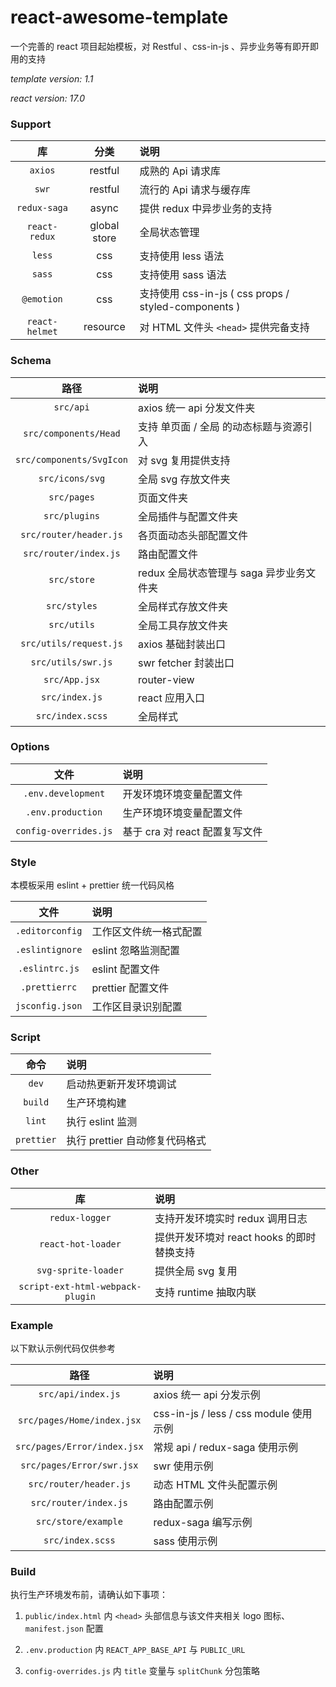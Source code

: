 # react-awesome-template

一个完善的 react 项目起始模板，对 Restful 、css-in-js 、异步业务等有即开即用的支持

*template version: 1.1*

*react version: 17.0*

### Support

库|分类|说明
:-:|:-:|:-
`axios`| restful | 成熟的 Api 请求库
`swr`| restful | 流行的 Api 请求与缓存库
`redux-saga`| async | 提供 redux 中异步业务的支持
`react-redux`| global store | 全局状态管理
`less`| css | 支持使用 less 语法
`sass`| css | 支持使用 sass 语法
`@emotion`| css | 支持使用 css-in-js ( css props / styled-components )
`react-helmet`| resource | 对 HTML 文件头 `<head>` 提供完备支持

### Schema

路径|说明
:-:|:-
`src/api`| axios 统一 api 分发文件夹
`src/components/Head`| 支持 单页面 / 全局 的动态标题与资源引入
`src/components/SvgIcon`| 对 svg 复用提供支持
`src/icons/svg`| 全局 svg 存放文件夹
`src/pages`| 页面文件夹
`src/plugins`| 全局插件与配置文件夹
`src/router/header.js`| 各页面动态头部配置文件
`src/router/index.js`| 路由配置文件
`src/store`| redux 全局状态管理与 saga 异步业务文件夹
`src/styles`| 全局样式存放文件夹
`src/utils`| 全局工具存放文件夹
`src/utils/request.js`| axios 基础封装出口
`src/utils/swr.js`| swr fetcher 封装出口
`src/App.jsx`| router-view
`src/index.js`| react 应用入口
`src/index.scss`| 全局样式

### Options

文件|说明
:-:|:-
`.env.development`| 开发环境环境变量配置文件
`.env.production`| 生产环境环境变量配置文件
`config-overrides.js`| 基于 cra 对 react 配置复写文件

### Style

本模板采用 eslint + prettier 统一代码风格

文件|说明
:-:|:-
`.editorconfig`| 工作区文件统一格式配置
`.eslintignore`| eslint 忽略监测配置
`.eslintrc.js`| eslint 配置文件
`.prettierrc`| prettier 配置文件
`jsconfig.json`| 工作区目录识别配置

### Script

命令|说明
:-:|:-
`dev`| 启动热更新开发环境调试
`build`| 生产环境构建
`lint`| 执行 eslint 监测
`prettier`| 执行 prettier 自动修复代码格式

### Other

库|说明
:-:|:-
`redux-logger`| 支持开发环境实时 redux 调用日志
`react-hot-loader`| 提供开发环境对 react hooks 的即时替换支持
`svg-sprite-loader`| 提供全局 svg 复用
`script-ext-html-webpack-plugin`| 支持 runtime 抽取内联

### Example

以下默认示例代码仅供参考

路径|说明
:-:|:-
`src/api/index.js`| axios 统一 api 分发示例
`src/pages/Home/index.jsx`| css-in-js / less / css module 使用示例
`src/pages/Error/index.jsx`| 常规 api / redux-saga 使用示例
`src/pages/Error/swr.jsx`| swr 使用示例
`src/router/header.js`| 动态 HTML 文件头配置示例
`src/router/index.js`| 路由配置示例
`src/store/example`| redux-saga 编写示例
`src/index.scss`| sass 使用示例

### Build

执行生产环境发布前，请确认如下事项：

1. `public/index.html` 内 `<head>` 头部信息与该文件夹相关 logo 图标、`manifest.json` 配置

2. `.env.production` 内 `REACT_APP_BASE_API` 与 `PUBLIC_URL` 

3. `config-overrides.js` 内 `title` 变量与 `splitChunk` 分包策略